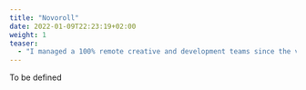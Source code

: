 ```yaml
---
title: "Novoroll"
date: 2022-01-09T22:23:19+02:00
weight: 1
teaser:
  - "I managed a 100% remote creative and development teams since the very beginning of company's growth and led business processes in the most efficient way. As a CTO, defined, designed and developed one of the hugest projects in my career."
---
```


To be defined

